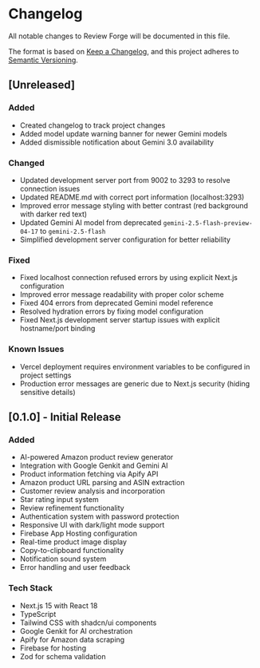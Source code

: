 # Changelog

All notable changes to Review Forge will be documented in this file.

The format is based on [Keep a Changelog](https://keepachangelog.com/en/1.0.0/),
and this project adheres to [Semantic Versioning](https://semver.org/spec/v2.0.0.html).

## [Unreleased]

### Added
- Created changelog to track project changes
- Added model update warning banner for newer Gemini models
- Added dismissible notification about Gemini 3.0 availability

### Changed
- Updated development server port from 9002 to 3293 to resolve connection issues
- Updated README.md with correct port information (localhost:3293)
- Improved error message styling with better contrast (red background with darker red text)
- Updated Gemini AI model from deprecated `gemini-2.5-flash-preview-04-17` to `gemini-2.5-flash`
- Simplified development server configuration for better reliability

### Fixed
- Fixed localhost connection refused errors by using explicit Next.js configuration
- Improved error message readability with proper color scheme
- Fixed 404 errors from deprecated Gemini model reference
- Resolved hydration errors by fixing model configuration
- Fixed Next.js development server startup issues with explicit hostname/port binding

### Known Issues
- Vercel deployment requires environment variables to be configured in project settings
- Production error messages are generic due to Next.js security (hiding sensitive details)

## [0.1.0] - Initial Release

### Added
- AI-powered Amazon product review generator
- Integration with Google Genkit and Gemini AI
- Product information fetching via Apify API
- Amazon product URL parsing and ASIN extraction
- Customer review analysis and incorporation
- Star rating input system
- Review refinement functionality
- Authentication system with password protection
- Responsive UI with dark/light mode support
- Firebase App Hosting configuration
- Real-time product image display
- Copy-to-clipboard functionality
- Notification sound system
- Error handling and user feedback

### Tech Stack
- Next.js 15 with React 18
- TypeScript
- Tailwind CSS with shadcn/ui components
- Google Genkit for AI orchestration
- Apify for Amazon data scraping
- Firebase for hosting
- Zod for schema validation